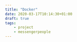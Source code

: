 ```yaml
---
title: "Docker"
date: 2020-03-17T10:14:30+01:00
draft: true
tags:
    - project
    - messengerpeople
---
```



